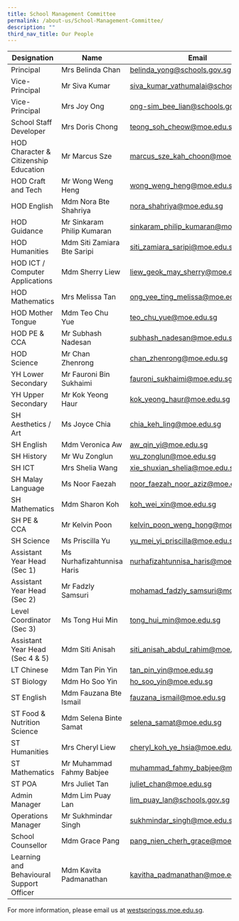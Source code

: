 ```yaml
---
title: School Management Committee
permalink: /about-us/School-Management-Committee/
description: ""
third_nav_title: Our People
---
```



| Designation 	| Name 	| Email 	|
|---	|---	|---	|
| Principal 	| Mrs Belinda Chan 	| belinda_yong@schools.gov.sg 	|
| Vice-Principal 	| Mr Siva Kumar 	| siva_kumar_vathumalai@schools.gov.sg 	|
| Vice-Principal 	| Mrs Joy Ong 	| ong-sim_bee_lian@schools.gov.sg 	|
| School Staff Developer 	| Mrs Doris Chong 	| teong_soh_cheow@moe.edu.sg 	|
| HOD Character & Citizenship Education 	| Mr Marcus Sze 	| marcus_sze_kah_choon@moe.edu.sg 	|
| HOD Craft and Tech 	| Mr Wong Weng Heng 	| wong_weng_heng@moe.edu.sg 	|
| HOD English 	| Mdm Nora Bte Shahriya 	| nora_shahriya@moe.edu.sg 	|
| HOD Guidance 	| Mr Sinkaram Philip Kumaran 	| sinkaram_philip_kumaran@moe.edu.sg 	|
| HOD Humanities 	| Mdm Siti Zamiara Bte Saripi 	| siti_zamiara_saripi@moe.edu.sg 	|
| HOD ICT / Computer Applications 	| Mdm Sherry Liew 	| liew_geok_may_sherry@moe.edu.sg 	|
| HOD Mathematics 	| Mrs Melissa Tan 	| ong_yee_ting_melissa@moe.edu.sg 	|
| HOD Mother Tongue 	| Mdm Teo Chu Yue 	| teo_chu_yue@moe.edu.sg 	|
| HOD PE & CCA 	| Mr Subhash Nadesan 	| subhash_nadesan@moe.edu.sg 	|
| HOD Science 	| Mr Chan Zhenrong 	| chan_zhenrong@moe.edu.sg 	|
| YH Lower Secondary 	| Mr Fauroni Bin Sukhaimi 	| fauroni_sukhaimi@moe.edu.sg 	||
| YH Upper Secondary 	| Mr Kok Yeong Haur 	| kok_yeong_haur@moe.edu.sg 	|
| SH Aesthetics / Art 	| Ms Joyce Chia 	| chia_keh_ling@moe.edu.sg 	|
| SH English 	| Mdm Veronica Aw 	| aw_qin_yi@moe.edu.sg 	|
| SH History 	| Mr Wu Zonglun 	| wu_zonglun@moe.edu.sg 	|
| SH ICT 	| Mrs Shelia Wang 	| xie_shuxian_shelia@moe.edu.sg 	|
| SH Malay Language 	| Ms Noor Faezah 	| noor_faezah_noor_aziz@moe.edu.sg 	|
| SH Mathematics 	| Mdm Sharon Koh 	| koh_wei_xin@moe.edu.sg 	|
| SH PE & CCA 	| Mr Kelvin Poon 	| kelvin_poon_weng_hong@moe.edu.sg 	|
| SH Science 	| Ms Priscilla Yu 	| yu_mei_yi_priscilla@moe.edu.sg 	|
| Assistant Year Head (Sec 1) 	| Ms Nurhafizahtunnisa Haris 	| nurhafizahtunnisa_haris@moe.edu.sg 	|
| Assistant Year Head (Sec 2) 	| Mr Fadzly Samsuri 	| mohamad_fadzly_samsuri@moe.edu.sg 	|
| Level Coordinator (Sec 3) 	| Ms Tong Hui Min 	| tong_hui_min@moe.edu.sg 	|
| Assistant Year Head (Sec 4 & 5) 	| Mdm Siti Anisah 	| siti_anisah_abdul_rahim@moe.edu.sg 	|
| LT Chinese	| Mdm Tan Pin Yin 	|tan_pin_yin@moe.edu.sg 	|
| ST Biology 	| Mdm Ho Soo Yin	| ho_soo_yin@moe.edu.sg 	||
| ST English 	| Mdm Fauzana Bte Ismail 	| fauzana_ismail@moe.edu.sg 	|
| ST Food & Nutrition Science 	| Mdm Selena Binte Samat 	| selena_samat@moe.edu.sg 	|
| ST Humanities 	| Mrs Cheryl Liew 	| cheryl_koh_ye_hsia@moe.edu.sg 	|
| ST Mathematics 	| Mr Muhammad Fahmy Babjee 	| muhammad_fahmy_babjee@moe.edu.sg 	|
| ST POA 	| Mrs Juliet Tan 	| juliet_chan@moe.edu.sg 	|
| Admin Manager 	| Mdm Lim Puay Lan 	| lim_puay_lan@schools.gov.sg 	|
| Operations Manager 	| Mr Sukhmindar Singh 	| sukhmindar_singh@moe.edu.sg 	|
| School Counsellor 	| Mdm Grace Pang 	| pang_nien_cherh_grace@moe.edu.sg 	|
| Learning and Behavioural Support Officer 	| Mdm Kavita Padmanathan 	| kavitha_padmanathan@moe.edu.sg 	|

For more information, please email us at [westspringss.moe.edu.sg](http://westspringss.moe.edu.sg/).